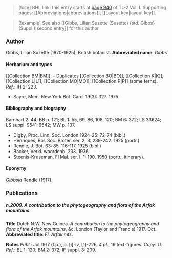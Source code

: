 > [!cite] BHL link: this entry starts at [page 940](https://www.biodiversitylibrary.org/page/33121071) of TL-2 Vol. I.
> Supporting pages: [[Abbreviations|abbreviations]], [[Layout key|layout key]].

> [!example] See also [[Gibbs, Lilian Suzette (Susette) {std. Gibbs} (Suppl.)|second entry]] for this author

### Author

Gibbs, Lilian Suzette (1870-1925), British botanist. 
**Abbreviated name**: *Gibbs*

#### Herbarium and types

[[Collection BM|BM]]. – Duplicates [[Collection BO|BO]], [[Collection K|K]], [[Collection L|L]], [[Collection MO|MO]], [[Collection P|P]] (some ferns).
*Ref*.: IH 2: 223.
- Sayre, Mem. New York Bot. Gard. 19(3): 327. 1975.

#### Bibliography and biography

Barnhart 2: 44; BB p. 121; BL 1: 55, 69, 86, 108, 120; BM 6: 372; LS 33624; LS suppl. 9541-9542; MW p. 137.
- Digby, Proc. Linn. Soc. London 1924-25: 72-74 (bibl.)
- Henriques, Bol. Soc. Broter. ser. 2. 3: 239-242. 1925 (portr.)
- Rendle, J. Bot. 63: 85, 116-117. 1925 (bibl.)
- Backer, Verkl. woordenb. 233. 1936.
- Steenis-Kruseman, Fl Mal. ser. I. 1: 190. 1950 (portr., itinerary).

#### Eponymy

*Gibbsia* Rendle (1917).

### Publications

##### n.2009. A contribution to the phytogeography and flora of the Arfak mountains

**Title**
Dutch N.W. New Guinea. *A contribution to the phytogeography and flora of the Arfak mountains*, &c. London (Taylor and Francis) 1917. Oct.
**Abbreviated title**: *Fl. Arfak mts.*

**Notes**
*Publ*.: Jul 1917 (t.p.), p. \[i\]-iv, \[1\]-226, *4 pl*., 16 text-figures. *Copy*: U.
*Ref*.: BL 1: 120; BM 2: 372; IF suppl. 3: 209.

